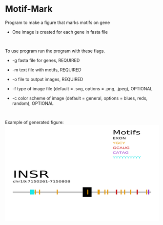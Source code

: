 # Motif-Mark

Program to make a figure that marks motifs on gene

- One image is created for each gene in fasta file

<br /> 

To use program run the program with these flags. 

- -g fasta file for genes, REQUIRED

- -m text file with motifs, REQUIRED

- -o file to output images, REQUIRED

- -f type of image file (default = .svg, options = .png, .jpeg), OPTIONAL

- -c color scheme of image (default = general, options = blues, reds, random), OPTIONAL

<br />

Example of generated figure:
![alt text](https://github.com/maddygriz/motif-mark/blob/master/Images/INSR.svg)
